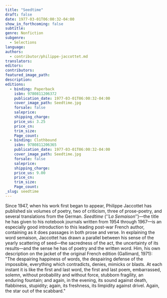 ```yaml
---
title: "Seedtime"
draft: false
date: 1977-03-01T06:00:32-04:00
show_in_forthcoming: false
subtitle:
genre: Nonfiction
subgenre:
  - Selections
language:
authors:
  - contributor/philippe-jaccottet.md
translators:
editors:
contributors:
featured_image_path:
description:
editions:
  - binding: Paperback
    isbn: 9780811206372
    publication_date: 1977-03-01T06:00:32-04:00
    cover_image_path: Seedtime.jpg
    forsale: false
    saleprice:
    shipping_charge:
    price_us: 3.25
    price_cn:
    trim_size:
    Page_count:
  - binding: Clothbound
    isbn: 9780811206365
    publication_date: 1977-03-01T06:00:32-04:00
    cover_image_path: Seedtime.jpg
    forsale: false
    saleprice:
    shipping_charge:
    price_us: 9.00
    price_cn:
    trim_size:
    Page_count:
_slug: seedtime
---
```


Since 1947, when his work first began to appear, Philippe Jaccottet has published six volumes of poetry, two of criticism, three of prose-poetry, and several translations from the German. _Seedtime_ (’_’La Semaison_’’)––the title he has given to his notebook journals written from 1954 through 1967––is an especially good introduction to this leading post-war French author, containing as it does passages in both prose and verse. In explaining the word semaison, Jaccottet has drawn a parallel between his sense of the yearly scattering of seed––the sacredness of the act, the uncertainty of its results––and the sense he has of poetry and the written word. Him, his own description on the jacket of the original French edition (Gallimard, 1971): "The despairing happiness of words, the despairing defense of the impossible, everything which contradicts, denies, mimicks or blasts. At each instant it is like the first and last word, the first and last poem, embarrassed, solemn, without probability and without force, stubborn fragility, an enduring fountain; and again, in the evening, its sound against death, flabbiness, stupidity; again, its freshness, its limpidity against drivel. Again, the star out of the scabbard."

